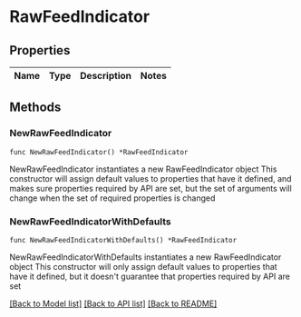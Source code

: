 # RawFeedIndicator

## Properties

Name | Type | Description | Notes
------------ | ------------- | ------------- | -------------

## Methods

### NewRawFeedIndicator

`func NewRawFeedIndicator() *RawFeedIndicator`

NewRawFeedIndicator instantiates a new RawFeedIndicator object
This constructor will assign default values to properties that have it defined,
and makes sure properties required by API are set, but the set of arguments
will change when the set of required properties is changed

### NewRawFeedIndicatorWithDefaults

`func NewRawFeedIndicatorWithDefaults() *RawFeedIndicator`

NewRawFeedIndicatorWithDefaults instantiates a new RawFeedIndicator object
This constructor will only assign default values to properties that have it defined,
but it doesn't guarantee that properties required by API are set


[[Back to Model list]](../README.md#documentation-for-models) [[Back to API list]](../README.md#documentation-for-api-endpoints) [[Back to README]](../README.md)


